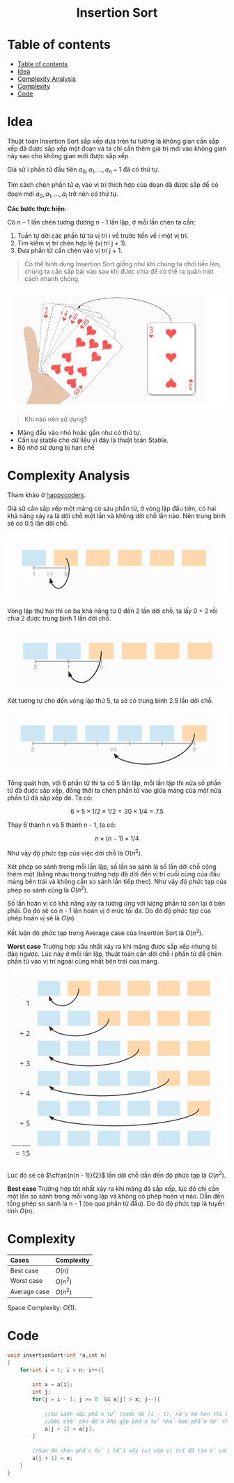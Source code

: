 <link rel="stylesheet" href="../../main.css">
<div class="bg">
     <center><h1 class="bigtitle">Insertion Sort</h1></center>
</div>

# Table of contents

- [Table of contents](#table-of-contents)
- [Idea](#idea)
- [Complexity Analysis](#complexity-analysis)
- [Complexity](#complexity)
- [Code](#code)

# Idea

Thuật toán Insertion Sort sắp xếp dựa trên tư tưởng là không gian cần sắp xếp đã được sắp xếp một đoạn và ta chỉ cần thêm giá trị mới vào không gian này sao cho không gian mới được sắp xếp.

Giả sử i phần tử đầu tiên $a_0, a_1,…,a_n-1$ đã có thứ tự.

Tìm cách chèn phần tử $a_i$ vào vị trí thích hợp của đoạn đã được sắp để có đoạn mới $a_0, a_1,…,a_i$ trở nên có thứ tự.

**Các bước thực hiện**:

Có n – 1 lần chèn tương đương n - 1 lần lặp, ở mỗi lần chèn ta cần:

1. Tuần tự dời các phần tử từ vị trí i về trước tiến về i một vị trí.
2. Tìm kiếm vị trí chèn hợp lệ (vị trí j + 1).
3. Đưa phần tử cần chèn vào vị trí j + 1.

> Có thể hình dung Insertion Sort giống như khi chúng ta chơi tiến lên, chúng ta cần sắp bài vào sau khi được chia để có thể ra quân một cách nhanh chóng.

<img src="../images/Sort10.png">

> Khi nào nên sử dụng?

- Mảng đầu vào nhỏ hoặc gần như có thứ tự.
- Cần sự stable cho dữ liệu vì đây là thuật toán Stable.
- Bộ nhớ sử dụng bị hạn chế

# Complexity Analysis

Tham khảo ở [happycoders](https://www.happycoders.eu/algorithms/insertion-sort/).

Giả sử cần sắp xếp một mảng có sáu phần tử, ở vòng lặp đầu tiên, có hai khả năng xảy ra là dời chỗ một lần và không dời chỗ lần nào. Nên trung bình sẽ có 0.5 lần dời chỗ.

<img src="../images/Sort11.png">

Vòng lặp thứ hai thì có ba khả năng từ 0 đến 2 lần dời chỗ, ta lấy 0 + 2 rồi chia 2 được trung bình 1 lần dời chỗ.

<img src="../images/Sort12.png">

Xét tương tự cho đến vòng lặp thứ 5, ta sẽ có trung bình 2.5 lần dời chỗ.

<img src="../images/Sort13.png">

Tổng quát hơn, với 6 phần tử thì ta có 5 lần lặp, mỗi lần lặp thì nửa số phần tử đã được sắp xếp, đồng thời ta chèn phần tử vào giữa mảng của một nửa phần tử đã sắp xếp đó. Ta có:

$$
6 \times 5 \times 1/2 \times 1/2 = 30 \times 1/4 = 7.5
$$

Thay 6 thành n và 5 thành n - 1, ta có:

$$
n \times (n - 1) \times 1/4
$$

Như vậy độ phức tạp của việc dời chỗ là $O(n^2)$.

Xét phép so sánh trong mỗi lần lặp, số lần so sánh là số lần dời chỗ cộng thêm một (bằng nhau trong trường hợp đã dời đến vị trí cuối cùng của đầu mảng bên trái và không cần so sánh lần tiếp theo). Như vậy độ phức tạp của phép so sánh cũng là $O(n^2)$.

Số lần hoán vị có khả năng xảy ra tương ứng với lượng phần tử còn lại ở bên phải. Do đó sẽ có n - 1 lần hoán vị ở mức tối đa. Do đó độ phức tạp của phép hoán vị sẽ là $O(n)$.

Kết luận độ phức tạp trong Average case của Insertion Sort là $O(n^2)$.

**Worst case**
Trường hợp xấu nhất xảy ra khi mảng được sắp xếp nhưng bị đảo ngược. Lúc này ở mỗi lần lặp, thuật toán cần dời chỗ i phần tử để chèn phần tử vào vị trí ngoài cùng nhất bên trái của mảng.

<img src="../images/Sort14.png">

Lúc đó sẽ có $\cfrac{n(n - 1)}{2}$ lần dời chỗ dẫn đến độ phức tạp là $O(n^2)$.

**Best case**
Trường hợp tốt nhất xảy ra khi mảng đã sắp xếp, lúc đó chỉ cần một lần so sánh trong mỗi vòng lặp và không có phép hoán vị nào. Dẫn đến tổng phép so sánh là n - 1 (bỏ qua phần tử đầu). Do đó độ phức tạp là tuyến tính $O(n)$.

# Complexity

| Cases        | Complexity |
| :----------- | :--------- |
| Best case    | $O(n)$     |
| Worst case   | $O(n^2)$   |
| Average case | $O(n^2)$   |

Space Complexity: $O(1)$.

# Code

```c++
void insertionSort(int *a,int n)
{
    for(int i = 1; i < n; i++){

        int x = a[i];
        int j;
        for(j = i - 1; j >= 0  && a[j] > x; j--){

            //So sánh với phần tử trước đó (i - 1), nếu bé hơn thì bắt đầu dời chỗ.
            //Dời chỗ cho đến khi gặp phần tử nhỏ hơn phần tử thứ i hồi nãy (x).
            a[j + 1] = a[j];
        }

        //Sau đó chèn phần tử i hồi nãy (x) vào vị trí đã tìm ở vòng lặp trên.
        a[j + 1] = x;
    }
}
```
